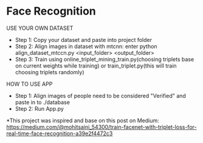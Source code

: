 # Face Recognition

USE YOUR OWN DATASET

- Step 1: Copy your dataset and paste into project folder
- Step 2: Align images in dataset with mtcnn: enter python align_dataset_mtccn.py <input_folder> <output_folder>
- Step 3: Train using online_triplet_mining_train.py(choosing triplets base on current weights while training) or train_triplet.py(this will train choosing triplets randomly) 

HOW TO USE APP
- Step 1: Align images of people need to be considered "Verified" and paste in to ./database
- Step 2: Run App.py

*This project was inspired and base on this post on Medium: https://medium.com/@mohitsaini_54300/train-facenet-with-triplet-loss-for-real-time-face-recognition-a39e2f4472c3